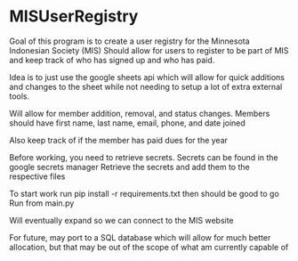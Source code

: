 # MISUserRegistry

Goal of this program is to create a user registry for the Minnesota Indonesian Society (MIS)
Should allow for users to register to be part of MIS and keep track of who has signed up and who has paid.

Idea is to just use the google sheets api which will allow for quick additions and changes to the sheet while not needing to setup a lot of extra external tools.

Will allow for member addition, removal, and status changes.
Members should have first name, last name, email, phone, and date joined

Also keep track of if the member has paid dues for the year

Before working, you need to retrieve secrets. Secrets can be found in the google secrets manager
Retrieve the secrets and add them to the respective files

To start work run 
    pip install -r requirements.txt
then should be good to go 
Run from main.py 

Will eventually expand so we can connect to the MIS website

For future, may port to a SQL database which will allow for much better allocation, but that may be out of the scope
of what am currently capable of

